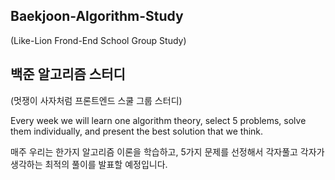 ## Baekjoon-Algorithm-Study 
(Like-Lion Frond-End School Group Study)

## 백준 알고리즘 스터디 
(멋쟁이 사자처럼 프론트엔드 스쿨 그룹 스터디)

Every week we will learn one algorithm theory, select 5 problems, solve them individually, and present the best solution that we think.

매주 우리는 한가지 알고리즘 이론을 학습하고, 5가지 문제를 선정해서 각자풀고 각자가 생각하는 최적의 풀이를 발표할 예정입니다.

